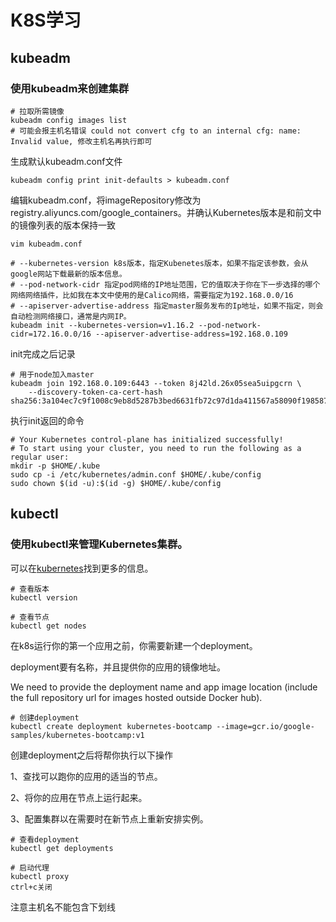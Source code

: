 # K8S学习


## kubeadm

### 使用kubeadm来创建集群

``````
# 拉取所需镜像
kubeadm config images list
# 可能会报主机名错误	could not convert cfg to an internal cfg: name: Invalid value, 修改主机名再执行即可
``````

生成默认kubeadm.conf文件
``````
kubeadm config print init-defaults > kubeadm.conf
``````

编辑kubeadm.conf，将imageRepository修改为registry.aliyuncs.com/google_containers。并确认Kubernetes版本是和前文中的镜像列表的版本保持一致
``````
vim kubeadm.conf
``````

``````
# --kubernetes-version k8s版本，指定Kubenetes版本，如果不指定该参数，会从google网站下载最新的版本信息。
# --pod-network-cidr 指定pod网络的IP地址范围，它的值取决于你在下一步选择的哪个网络网络插件，比如我在本文中使用的是Calico网络，需要指定为192.168.0.0/16
# --apiserver-advertise-address 指定master服务发布的Ip地址，如果不指定，则会自动检测网络接口，通常是内网IP。
kubeadm init --kubernetes-version=v1.16.2 --pod-network-cidr=172.16.0.0/16 --apiserver-advertise-address=192.168.0.109
``````

init完成之后记录
``````
# 用于node加入master
kubeadm join 192.168.0.109:6443 --token 8j42ld.26x05sea5uipgcrn \
    --discovery-token-ca-cert-hash sha256:3a104ec7c9f1008c9eb8d5287b3bed6631fb72c97d1da411567a58090f198587
``````

执行init返回的命令

``````
# Your Kubernetes control-plane has initialized successfully!
# To start using your cluster, you need to run the following as a regular user:
mkdir -p $HOME/.kube
sudo cp -i /etc/kubernetes/admin.conf $HOME/.kube/config
sudo chown $(id -u):$(id -g) $HOME/.kube/config
``````

## kubectl

### 使用kubectl来管理Kubernetes集群。

可以在[kubernetes](https://github.com/kubernetes/kubernetes)找到更多的信息。

``````
# 查看版本
kubectl version

# 查看节点
kubectl get nodes
``````
在k8s运行你的第一个应用之前，你需要新建一个deployment。

deployment要有名称，并且提供你的应用的镜像地址。

We need to provide the deployment name and app image location (include the full repository url for images hosted outside Docker hub).

``````
# 创建deployment
kubectl create deployment kubernetes-bootcamp --image=gcr.io/google-samples/kubernetes-bootcamp:v1
``````
创建deployment之后将帮你执行以下操作

1、查找可以跑你的应用的适当的节点。

2、将你的应用在节点上运行起来。

3、配置集群以在需要时在新节点上重新安排实例。

``````
# 查看deployment
kubectl get deployments
``````

``````
# 启动代理
kubectl proxy
ctrl+c关闭
``````

注意主机名不能包含下划线
